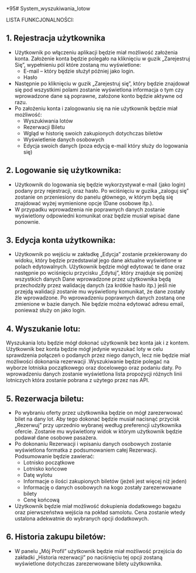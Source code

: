*95# System_wyszukiwania_lotow

LISTA FUNKCJONALNOŚCI:

## **1.	Rejestracja użytkownika**
- Użytkownik po włączeniu aplikacji będzie miał możliwość założenia konta. Założenie konta będzie polegało na kliknięciu w guzik „Zarejestruj Się”, wypełnieniu pól które zostaną mu wyświetlone:
	- E-mail – który będzie służył później jako login.
	- Hasło
- Następnie po kliknięciu w guzik „Zarejestruj się”, który będzie znajdował się pod wszystkimi polami zostanie wyświetlona informacja o tym czy wprowadzone dane są poprawne, założone konto będzie aktywne od razu. 
- Po założeniu konta i zalogowaniu się na nie użytkownik będzie miał możliwość:
	- Wyszukiwania lotów
	- Rezerwacji Biletu
	- Wgląd w historię swoich zakupionych dotychczas biletów
	- Wyświetlenie danych osobowych
	- Edycja swoich danych (poza edycją e-mail który służy do logowania się)

## **2.	Logowanie się użytkownika:**
- Użytkownik do logowania się będzie wykorzystywał e-mail (jako login) podany przy rejestracji, oraz hasło. Po wciśnięciu w guzika „zaloguj się” zostanie on przeniesiony do panelu głównego, w którym będą się znajdować wyżej wymienione opcje (Dane osobowe itp.).
- W przypadku wprowadzenia nie poprawnych danych zostanie wyświetlony odpowiedni komunikat oraz będzie musiał wpisać dane ponownie.

## **3.	Edycja konta użytkownika:**
- Użytkownik po wejściu w zakładkę „Edycja” zostanie przekierowany do widoku, który będzie przedstawiał jego dane aktualne wyświetlone w polach edytowalnych. Użytkownik będzie mógł edytować te dane oraz następnie po wciśnięciu przycisku „Edytuj”, który znajduje się poniżej wszystkich danych Dane wprowadzone przez użytkownika będą przechodziły przez walidację danych (za krótkie hasło itp.)  jeśli nie przejdą walidacji zostanie mu wyświetlony komunikat, że dane zostały źle wprowadzone. Po wprowadzeniu  poprawnych danych zostaną one zmienione w bazie danych. Nie będzie można edytować adresu email, ponieważ służy on jako login.
## **4.	Wyszukanie lotu:**
Wyszukania lotu będzie mógł dokonać użytkownik bez konta jak i z kontem. Użytkownik bez konta będzie mógł jedynie wyszukać loty w celu sprawdzenia połączeń o podanych przez niego danych, lecz nie będzie miał możliwości dokonania rezerwacji .Wyszukiwanie będzie polegać na wyborze lotniska początkowego oraz docelowego oraz podaniu daty. Po wprowadzeniu danych zostanie wyświetlona lista propozycji różnych linii lotniczych która zostanie pobrana z użytego przez nas API.
## **5.	Rezerwacja biletu:**
- Po wybraniu oferty przez użytkownika będzie on mógł zarezerwować bilet na dany lot. Aby tego dokonać będzie musiał nacisnąć przycisk „Rezerwuj” przy uprzednio wybranej według preferencji użytkownika ofercie. Zostanie mu wyświetlony widok w którym użytkownik będzie podawał dane osobowe pasażera. 
- Po dokonaniu Rezerwacji i wpisaniu danych osobowych zostanie wyświetlona formatka z podsumowaniem całej Rezerwacji. Podsumowanie będzie zawierać:
	- Lotnisko początkowe 
	- Lotnisko końcowe
	- Datę wylotu
	- Informacje o ilości zakupionych biletów (jeżeli jest więcej niż jeden)
	- Informację o danych osobowych na kogo zostały zarezerwowane bilety
	- Cenę końcową 
- Użytkownik będzie miał możliwość dokupienia dodatkowego bagażu oraz pierwszeństwa wejścia na pokład samolotu. Cena zostanie wtedy ustalona adekwatnie do wybranych opcji dodatkowych.

## **6.	Historia zakupu biletów:**
- W panelu „Mój Profil” użytkownik będzie miał możliwość przejścia do zakładki „Historia rezerwacji” po naciśnięciu tej opcji zostaną wyświetlone dotychczas zarezerwowane bilety użytkownika.
